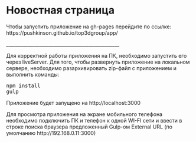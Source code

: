 <h1>Новостная страница</h1>
<p>Чтобы запустить приложение на gh-pages перейдите по ссылке: https://pushkinson.github.io/top3dgroup/app/ <p>
<p>________________________________________________</p>
<p>Для корректной работы приложения на ПК, необходимо запустить его через liveServer. Для того, чтобы развернуть приложение на локальном сервере, необходимо разархивировать zip-файл с приложением и выполнить команды:</p>
<pre>
npm install
gulp
</pre>
<p>Приложение будет запущено на http://localhost:3000</p>
<p>Для просмотра приложения на экране мобильного телефона необходимо подключить ПК и телефон к одной WI-FI сети и ввести в строке поиска браузера предложенный Gulp-ом External URL (по умолчанию http://192.168.0.11:3000)</p>